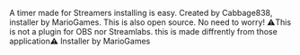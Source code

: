 A timer made for Streamers installing is easy. Created by Cabbage838, installer by MarioGames.
This is also open source. No need to worry!
⚠️This is not a plugin for OBS nor Streamlabs. this is made diffrently from those application⚠️
Installer by MarioGames
